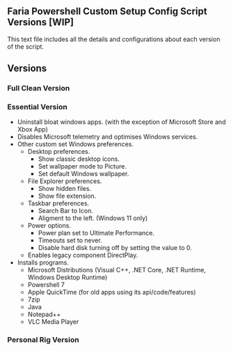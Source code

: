 ## Faria Powershell Custom Setup Config Script Versions [WIP]
This text file includes all the details and configurations about each version of the script.

## Versions
### Full Clean Version

### Essential Version
- Uninstall bloat windows apps. (with the exception of Microsoft Store and Xbox App)
- Disables Microsoft telemetry and optimises Windows services.
- Other custom set Windows preferences.
  - Desktop preferences.
    - Show classic desktop icons.
    - Set wallpaper mode to Picture.
    - Set default Windows wallpaper.
  - File Explorer preferences.
    - Show hidden files.
    - Show file extension.
  - Taskbar preferences.
    - Search Bar to Icon.
    - Aligment to the left. (Windows 11 only)
  - Power options.
    - Power plan set to Ultimate Performance.
    - Timeouts set to never.
    - Disable hard disk turning off by setting the value to 0.
  - Enables legacy component DirectPlay.
- Installs programs.
  - Microsoft Distributions (Visual C++, .NET Core, .NET Runtime, Windows Desktop Runtime)
  - Powershell 7
  - Apple QuickTime (for old apps using its api/code/features)
  - 7zip
  - Java
  - Notepad++
  - VLC Media Player

### Personal Rig Version
